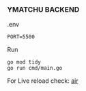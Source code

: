 ### YMATCHU BACKEND

.env
```
PORT=5500
```

Run

``` 
go mod tidy 
go run cmd/main.go
```

For Live reload check: [air](https://github.com/air-verse/air)
